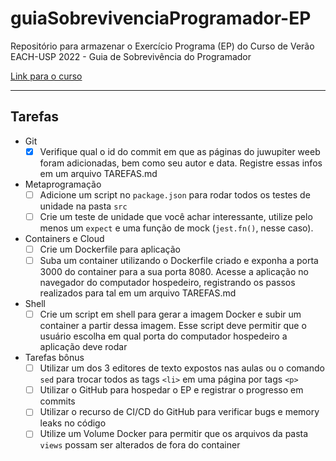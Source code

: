 # guiaSobrevivenciaProgramador-EP
Repositório para armazenar o Exercício Programa (EP) do Curso de Verão EACH-USP 2022 - Guia de Sobrevivência do Programador

[Link para o curso](https://github.com/guia-de-sobrevivencia-do-programador)

---

## Tarefas

- Git
    - [X] Verifique qual o id do commit em que as páginas do juwupiter weeb foram adicionadas, bem como seu autor e data. Registre essas infos em um arquivo TAREFAS.md
- Metaprogramação
    - [ ] Adicione um script no `package.json` para rodar todos os testes de unidade na pasta `src`
    - [ ] Crie um teste de unidade que você achar interessante, utilize pelo menos um `expect` e uma função de mock (`jest.fn()`, nesse caso).
- Containers e Cloud
    - [ ] Crie um Dockerfile para aplicação
    - [ ] Suba um container utilizando o Dockerfile criado e exponha a porta 3000 do container para a sua porta 8080. Acesse a aplicação no navegador do computador hospedeiro, registrando os passos realizados para tal em um arquivo TAREFAS.md
- Shell
    - [ ] Crie um script em shell para gerar a imagem Docker e subir um container a partir dessa imagem. Esse script deve permitir que o usuário escolha em qual porta do computador hospedeiro a aplicação deve rodar
- Tarefas bônus
    - [ ] Utilizar um dos 3 editores de texto expostos nas aulas ou o comando `sed` para trocar todos as tags `<li>` em uma página por tags `<p>`
    - [ ] Utilizar o GitHub para hospedar o EP e registrar o progresso em commits
    - [ ] Utilizar o recurso de CI/CD do GitHub para verificar bugs e memory leaks no código
    - [ ] Utilize um Volume Docker para permitir que os arquivos da pasta `views` possam ser alterados de fora do container

